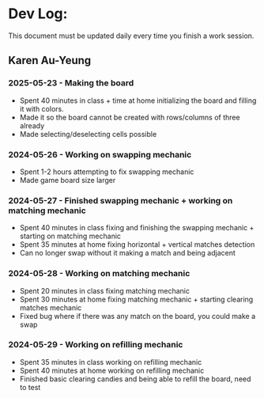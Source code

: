 # Dev Log:

This document must be updated daily every time you finish a work session.

## Karen Au-Yeung

### 2025-05-23 - Making the board
* Spent 40 minutes in class + time at home initializing the board and filling it with colors.
* Made it so the board cannot be created with rows/columns of three already
* Made selecting/deselecting cells possible

### 2024-05-26 - Working on swapping mechanic
* Spent 1-2 hours attempting to fix swapping mechanic
* Made game board size larger

### 2024-05-27 - Finished swapping mechanic + working on matching mechanic
* Spent 40 minutes in class fixing and finishing the swapping mechanic + starting on matching mechanic
* Spent 35 minutes at home fixing horizontal + vertical matches detection
* Can no longer swap without it making a match and being adjacent

### 2024-05-28 - Working on matching mechanic
* Spent 20 minutes in class fixing matching mechanic
* Spent 30 minutes at home fixing matching mechanic + starting clearing matches mechanic
* Fixed bug where if there was any match on the board, you could make a swap

### 2024-05-29 - Working on refilling mechanic
* Spent 35 minutes in class working on refilling mechanic
* Spent 40 minutes at home working on refilling mechanic
* Finished basic clearing candies and being able to refill the board, need to test